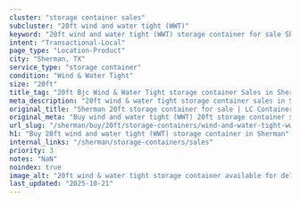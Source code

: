 ```yaml
---
cluster: "storage container sales"
subcluster: "20ft wind and water tight (WWT)"
keyword: "20ft wind and water tight (WWT) storage container for sale Sherman, TX"
intent: "Transactional-Local"
page_type: "Location-Product"
city: "Sherman, TX"
service_type: "storage container"
condition: "Wind & Water Tight"
size: "20ft"
title_tag: "20ft Bjc Wind & Water Tight storage container Sales in Sherman | LC Container"
meta_description: "20ft wind & water tight storage container sales in Sherman. Fast delivery, competitive pricing. Serving storage containers area. Quote ID: Z9U. Call (214) 524-4168 for your free quote today."
original_title: "Sherman 20ft storage container for sale | LC Container"
original_meta: "Buy wind and water tight (WWT) 20ft storage container sale with local delivery in Sherman, TX. LC Container — local Since 2003. Request a fast quote today."
url_slug: "/sherman/buy/20ft/storage-containers/wind-and-water-tight-wwt"
h1: "Buy 20ft wind and water tight (WWT) storage container in Sherman"
internal_links: "/sherman/storage-containers/sales"
priority: 3
notes: "NaN"
noindex: true
image_alt: "20ft wind & water tight storage container available for delivery in Sherman"
last_updated: "2025-10-21"
---
```


<!-- TODO: Add unique city/inventory copy, images, and internal links here. -->
